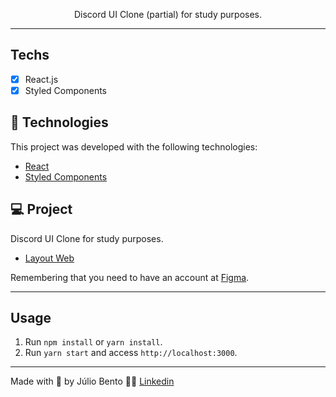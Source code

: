 <p align="center">Discord UI Clone (partial) for study purposes.</p>

<hr>

## Techs

- [x] React.js
- [x] Styled Components

## 🧪 Technologies

This project was developed with the following technologies:

- [React](https://reactjs.org)
- [Styled Components](https://styled-components.com/)

## 💻 Project

Discord UI Clone for study purposes. 

- [Layout Web](https://www.figma.com/file/Mnr08FcriAibSOheL0XvrY/Discord-Clone?node-id=0%3A1)

Remembering that you need to have an account at [Figma](http://figma.com/).

---
## Usage

1. Run `npm install` or `yarn install`.<br />
2. Run `yarn start` and access `http://localhost:3000`.<br />

---

Made with 💜 by Júlio Bento 👋🏻 [Linkedin](www.linkedin.com/in/júlio-césar-924487158)